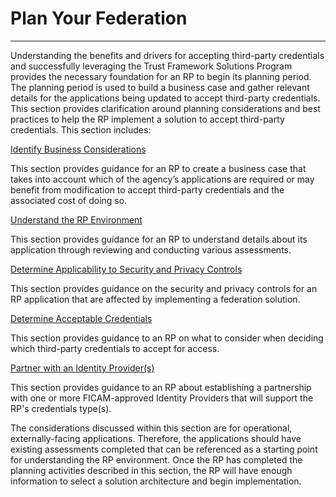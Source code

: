# Plan Your Federation
--------------------------------------------

Understanding the benefits and drivers for accepting third-party credentials and successfully leveraging the Trust Framework Solutions Program provides the necessary foundation for an RP to begin its planning period. The planning period is used to build a business case and gather relevant details for the applications being updated to accept third-party credentials. This section provides clarification around planning considerations and best practices to help the RP implement a solution to accept third-party credentials. This section includes:

[Identify Business Considerations](../1_considerations/)
<br>

This section provides guidance for an RP to create a business case that takes into account which of the agency’s applications are required or may benefit from modification to accept third-party credentials and the associated cost of doing so. 
<br>
	
[Understand the RP Environment](../2_environment/)

This section provides guidance for an RP to understand details about its application through reviewing and conducting various assessments. 
<br>
	
[Determine Applicability to Security and Privacy Controls](../3_applicability)
<br>

This section provides guidance on the security and privacy controls for an RP application that are affected by implementing a federation solution.
<br>
	
[Determine Acceptable Credentials](../4_credentials)
<br>

This section provides guidance to an RP on what to consider when deciding which third-party credentials to accept for access.
<br>

[Partner with an Identity Provider(s)](../5_partner)
<br>

This section provides guidance to an RP about establishing a partnership with one or more FICAM-approved Identity Providers that will support the RP's credentials type(s).

The considerations discussed within this section are for operational, externally-facing applications. Therefore, the applications should have existing assessments completed that can be referenced as a starting point for understanding the RP environment. Once the RP has completed the planning activities described in this section, the RP will have enough information to select a solution architecture and begin implementation.









